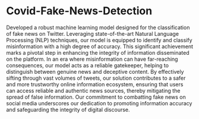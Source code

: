 # Covid-Fake-News-Detection
Developed a robust machine learning model designed for the classification of fake news on Twitter. Leveraging state-of-the-art Natural Language Processing (NLP) techniques, our model is equipped to identify and classify misinformation with a high degree of accuracy. This significant achievement marks a pivotal step in enhancing the integrity of information disseminated on the platform. In an era where misinformation can have far-reaching consequences, our model acts as a reliable gatekeeper, helping to distinguish between genuine news and deceptive content. By effectively sifting through vast volumes of tweets, our solution contributes to a safer and more trustworthy online information ecosystem, ensuring that users can access reliable and authentic news sources, thereby mitigating the spread of false information. Our commitment to combatting fake news on social media underscores our dedication to promoting information accuracy and safeguarding the integrity of digital discourse.
